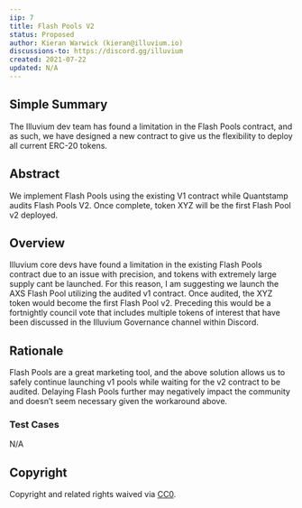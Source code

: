```yaml
---
iip: 7
title: Flash Pools V2
status: Proposed
author: Kieran Warwick (kieran@illuvium.io)
discussions-to: https://discord.gg/illuvium
created: 2021-07-22
updated: N/A
---
```


## Simple Summary
The Illuvium dev team has found a limitation in the Flash Pools contract, and as
such, we have designed a new contract to give us the flexibility to deploy all current
ERC-20 tokens.

## Abstract 
We implement Flash Pools using the existing V1 contract while Quantstamp audits
Flash Pools V2. Once complete, token XYZ will be the first Flash Pool v2 deployed.

## Overview
Illuvium core devs have found a limitation in the existing Flash Pools contract due to
an issue with precision, and tokens with extremely large supply cant be launched.
For this reason, I am suggesting we launch the AXS Flash Pool utilizing the audited
v1 contract. Once audited, the XYZ token would become the first Flash Pool v2.
Preceding this would be a fortnightly council vote that includes multiple tokens of
interest that have been discussed in the Illuvium Governance channel within Discord.
 
## Rationale
Flash Pools are a great marketing tool, and the above solution allows us to safely
continue launching v1 pools while waiting for the v2 contract to be audited. Delaying
Flash Pools further may negatively impact the community and doesn’t seem
necessary given the workaround above.

### Test Cases
N/A

## Copyright
Copyright and related rights waived via [CC0](https://creativecommons.org/publicdomain/zero/1.0/).
